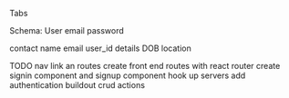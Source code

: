 Tabs

Schema:
    User
        email
        password

   contact
        name
        email
        user_id
        details
        DOB
        location     

TODO
    nav link an routes
    create front end routes with react router
    create signin component and signup component 
    hook up servers
    add authentication
    buildout crud actions

